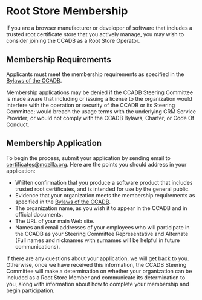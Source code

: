 # Root Store Membership #

If you are a browser manufacturer or developer of software that includes
a trusted root certificate store that you actively manage, you may wish to
consider joining the CCADB as a Root Store Operator.

## Membership Requirements ##

Applicants must meet the membership requirements as specified in the [Bylaws of the CCADB](Bylaws).

Membership applications may be denied if the CCADB Steering Committee is made aware that including or issuing a license to the organization would interfere with the operation or security of the CCADB or its Steering Committee; would breach the usage terms with the underlying CRM Service Provider; or would not comply with the CCADB Bylaws, Charter, or Code Of Conduct.

## Membership Application ##

To begin the process, submit your application by sending email to certificates@mozilla.org. Here are the points you should address in your
application:

* Written confirmation that you produce a software product that includes
  trusted root certificates, and is intended for use by the general public.
* Evidence that your organization meets the membership requirements as 
  specified in the [Bylaws of the CCADB](Bylaws).
* The organization name, as you wish it to appear in the CCADB
  and in official documents.
* The URL of your main Web site.
* Names and email addresses of your employees who will participate in the
  CCADB as your Steering Committee Representative and Alternate 
  (Full names and nicknames with surnames will be helpful
  in future communications).

If there are any questions about your application, we will get back to you.
Otherwise, once we have received this information, the CCADB Steering Committee 
will make a determination on whether your organization can be included as a
Root Store Member and communicate its determination to you, 
along with information about how to complete your membership and 
begin participation.
